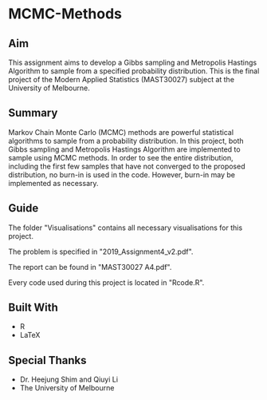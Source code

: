 # MCMC-Methods
## Aim
This assignment aims to develop a Gibbs sampling and Metropolis Hastings Algorithm to sample from a specified probability distribution. This is the final project of the Modern Applied Statistics (MAST30027) subject at the University of Melbourne.

## Summary
Markov Chain Monte Carlo (MCMC) methods are powerful statistical algorithms to sample from a probability distribution. In this project, both Gibbs sampling and Metropolis Hastings Algorithm are implemented to sample using MCMC methods.
In order to see the entire distribution, including the first few samples that have not converged to the proposed distribution, no burn-in is used in the code. However, burn-in may be implemented as necessary.

## Guide
The folder "Visualisations" contains all necessary visualisations for this project.

The problem is specified in "2019_Assignment4_v2.pdf".

The report can be found in "MAST30027 A4.pdf".

Every code used during this project is located in "Rcode.R".

## Built With
* R
* LaTeX

## Special Thanks
* Dr. Heejung Shim and Qiuyi Li
* The University of Melbourne
